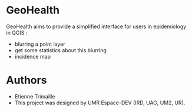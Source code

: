 GeoHealth
=

GeoHealth aims to provide a simplified interface for users in epidemiology in QGIS : 
 * blurring a point layer
 * get some statistics about this blurring
 * incidence map
 
Authors
=
  * Etienne Trimaille
  * This project was designed by UMR Espace-DEV (IRD, UAG, UM2, UR).
